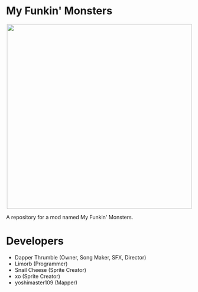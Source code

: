 #   My Funkin' Monsters

<div align="center"> <img src="https://media.discordapp.net/attachments/853367661361496075/853500614200524821/001.png?width=473&height=473" height=500 width=500 align="center"></div>

A repository for a mod named My Funkin' Monsters.

#   Developers
- Dapper Thrumble (Owner, Song Maker, SFX, Director)
- Limorb (Programmer)
- Snail Cheese (Sprite Creator)
- xo (Sprite Creator)
- yoshimaster109 (Mapper)
